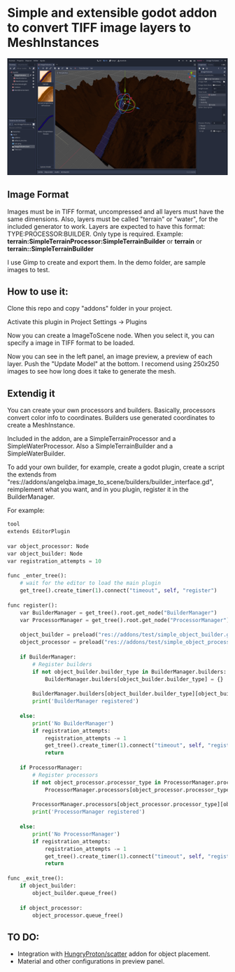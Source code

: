 # Simple and extensible godot addon to convert TIFF image layers to MeshInstances

![main image](images/image01.png)

## Image Format

Images must be in TIFF format, uncompressed and all layers must have the same dimensions.
Also, layers must be called "terrain" or "water", for the included generator to work. Layers are expected to have this format: TYPE:PROCESSOR:BUILDER. Only type is required. Example: **terrain:SimpleTerrainProcessor:SimpleTerrainBuilder** or **terrain** or **terrain::SimpleTerrainBuilder**

I use Gimp to create and export them.
In the demo folder, are sample images to test.

## How to use it:

Clone this repo and copy "addons" folder in your project.

Activate this plugin in Project Settings -> Plugins

Now you can create a ImageToScene node. When you select it, you can specify a image in TIFF format to be loaded.

Now you can see in the left panel, an image preview, a preview of each layer. Push the "Update Model" at the bottom. I recomend using 250x250 images to see how long does it take to generate the mesh.


## Extendig it

You can create your own processors and builders.
Basically, processors convert color info to coordinates. Builders use generated coordinates to create a MeshInstance.

Included in the addon, are a SimpleTerrainProcessor and a SimpleWaterProcessor. Also a SimpleTerrainBuilder and a SimpleWaterBuilder.

To add your own builder, for example, create a godot plugin, create a script the extends from "res://addons/angelqba.image_to_scene/builders/builder_interface.gd", reimplement what you want, and in you plugin, register it in the BuilderManager.

For example:
```python
tool
extends EditorPlugin

var object_processor: Node
var object_builder: Node
var registration_attempts = 10

func _enter_tree():
	# wait for the editor to load the main plugin
	get_tree().create_timer(1).connect("timeout", self, "register")
		
func register():
	var BuilderManager = get_tree().root.get_node("BuilderManager")
	var ProcessorManager = get_tree().root.get_node("ProcessorManager")
	
	object_builder = preload("res://addons/test/simple_object_builder.gd").new()
	object_processor = preload("res://addons/test/simple_object_processor.gd").new()
	
	if BuilderManager:
		# Register builders
		if not object_builder.builder_type in BuilderManager.builders:
			BuilderManager.builders[object_builder.builder_type] = {}
			
		BuilderManager.builders[object_builder.builder_type][object_builder.builder_name] = object_builder
		print('BuilderManager registered')
		
	else:
		print('No BuilderManager')
		if registration_attempts:
			registration_attempts -= 1
			get_tree().create_timer(1).connect("timeout", self, "register")
			return

	if ProcessorManager:
		# Register processors
		if not object_processor.processor_type in ProcessorManager.processors:
			ProcessorManager.processors[object_processor.processor_type] = {}
		
		ProcessorManager.processors[object_processor.processor_type][object_processor.processor_name] = object_processor
		print('ProcessorManager registered')
		
	else:
		print('No ProcessorManager')
		if registration_attempts:
			registration_attempts -= 1
			get_tree().create_timer(1).connect("timeout", self, "register")
			return

func _exit_tree():
	if object_builder:
		object_builder.queue_free()
		
	if object_processor:
		object_processor.queue_free()

```

## TO DO:

- Integration with [HungryProton/scatter](https://github.com/HungryProton/scatter) addon for object placement.
- Material and other configurations in preview panel.